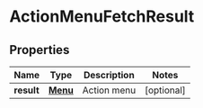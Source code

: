 

# ActionMenuFetchResult


## Properties

Name | Type | Description | Notes
------------ | ------------- | ------------- | -------------
**result** | [**Menu**](Menu.md) | Action menu |  [optional]



